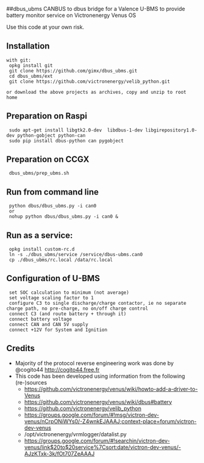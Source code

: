 ##dbus_ubms
 CANBUS to dbus bridge for a Valence U-BMS to provide battery monitor service on Victronenergy Venus OS

 Use this code at your own risk.
## Installation
```
with git:
 opkg install git
 git clone https://github.com/gimx/dbus_ubms.git
 cd dbus_ubms/ext
 git clone https://github.com/victronenergy/velib_python.git

or download the above projects as archives, copy and unzip to root home
```

## Preparation on Raspi
```
 sudo apt-get install libgtk2.0-dev  libdbus-1-dev libgirepository1.0-dev python-gobject python-can
 sudo pip install dbus-python can pygobject
```

## Preparation on CCGX
```
 dbus_ubms/prep_ubms.sh
```

## Run from command line
```
 python dbus/dbus_ubms.py -i can0
 or
 nohup python dbus/dbus_ubms.py -i can0 &
```

## Run as a service: 
```
 opkg install custom-rc.d
 ln -s ./dbus_ubms/service /service/dbus-ubms.can0
 cp ./dbus_ubms/rc.local /data/rc.local
```

## Configuration of U-BMS
```
 set SOC calculation to minimum (not average)
 set voltage scaling factor to 1
 configure C3 to single discharge/charge contactor, ie no separate charge path, no pre-charge, no on/off charge control
 connect C3 (and route battery + through it)
 connect battery voltage
 connect CAN and CAN 5V supply
 connect +12V for System and Ignition
``` 
   

## Credits
 - Majority of the protocol reverse engineering work was done by @cogito44 http://cogito44.free.fr
 - This code has been developed using information from the following (re-)sources
   - https://github.com/victronenergy/venus/wiki/howto-add-a-driver-to-Venus
   - https://github.com/victronenergy/venus/wiki/dbus#battery
   - https://github.com/victronenergy/velib_python
   - https://groups.google.com/forum/#!msg/victron-dev-venus/nCrpONiWYs0/-Z4wnkEJAAAJ;context-place=forum/victron-dev-venus
   - /opt/victronenergy/vrmlogger/datalist.py
   - https://groups.google.com/forum/#!searchin/victron-dev-venus/link$20to$20service%7Csort:date/victron-dev-venus/-AJzKTxk-3k/fOt707ZeAAAJ

